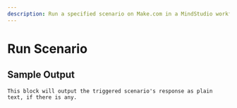 ```yaml
---
description: Run a specified scenario on Make.com in a MindStudio workflow
---
```


# Run Scenario

## Sample Output

```
This block will output the triggered scenario's response as plain text, if there is any.
```


